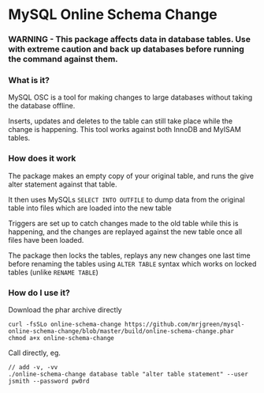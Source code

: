 MySQL Online Schema Change
=======

### WARNING - This package affects data in database tables. Use with extreme caution and back up databases before running the command against them.

### What is it?
MySQL OSC is a tool for making changes to large databases without taking the database offline.

Inserts, updates and deletes to the table can still take place while the change is happening. This tool works against both InnoDB and MyISAM tables.


### How does it work
The package makes an empty copy of your original table, and runs the give alter statement against that table.

It then uses MySQLs `SELECT INTO OUTFILE` to dump data from the original table into files which are loaded into the new table

Triggers are set up to catch changes made to the old table while this is happening, and the changes are replayed against the new table
once all files have been loaded.

The package then locks the tables, replays any new changes one last time before renaming the tables using `ALTER TABLE` syntax which works on locked tables (unlike `RENAME TABLE`)

### How do I use it?

Download the phar archive directly

    curl -fsSLo online-schema-change https://github.com/mrjgreen/mysql-online-schema-change/blob/master/build/online-schema-change.phar
    chmod a+x online-schema-change


Call directly, eg.

    // add -v, -vv
    ./online-schema-change database table "alter table statement" --user jsmith --password pw0rd
